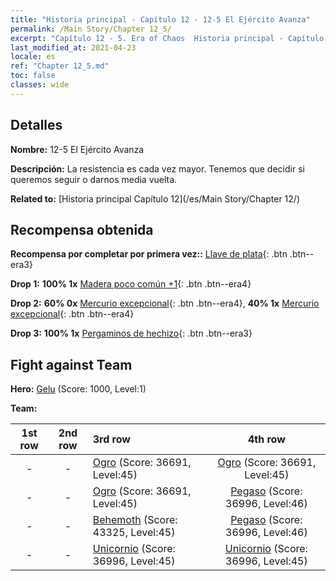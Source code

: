 ```yaml
---
title: "Historia principal - Capítulo 12 - 12-5 El Ejército Avanza"
permalink: /Main Story/Chapter 12_5/
excerpt: "Capítulo 12 - 5. Era of Chaos  Historia principal - Capítulo 12_5. 12-5 El Ejército Avanza"
last_modified_at: 2021-04-23
locale: es
ref: "Chapter 12_5.md"
toc: false
classes: wide
---
```


## Detalles

 **Nombre:** 12-5 El Ejército Avanza

 **Descripción:** La resistencia es cada vez mayor. Tenemos que decidir si queremos seguir o darnos media vuelta.

 **Related to:** [Historia principal Capítulo 12](/es/Main Story/Chapter 12/)

## Recompensa obtenida

 **Recompensa por completar por primera vez::** [Llave de plata](/ItemsES/con_693/){: .btn .btn--era3}

 **Drop 1:** **100% 1x** [Madera poco común +1](/ItemsES/mat_41/){: .btn .btn--era4}

 **Drop 2:** **60% 0x** [Mercurio excepcional](/ItemsES/mat_35/){: .btn .btn--era4}, **40% 1x** [Mercurio excepcional](/ItemsES/mat_35/){: .btn .btn--era4}

 **Drop 3:** **100% 1x** [Pergaminos de hechizo](/ItemsES/con_694/){: .btn .btn--era3}


## Fight against Team
 **Hero:** [Gelu](/es/heroes/Gelu/) (Score: 1000, Level:1)

 **Team:**


  | 1st row | 2nd row | 3rd row | 4th row |
  |:----:|:----:|:----|:----:|
  | - | - | [Ogro](/es/units/Ogre/) (Score: 36691, Level:45)  | [Ogro](/es/units/Ogre/) (Score: 36691, Level:45)  |
  | - | - | [Ogro](/es/units/Ogre/) (Score: 36691, Level:45)  | [Pegaso](/es/units/Pegasus/) (Score: 36996, Level:46)  |
  | - | - | [Behemoth](/es/units/Behemoth/) (Score: 43325, Level:45)  | [Pegaso](/es/units/Pegasus/) (Score: 36996, Level:46)  |
  | - | - | [Unicornio](/es/units/Unicorn/) (Score: 36996, Level:45)  | [Unicornio](/es/units/Unicorn/) (Score: 36996, Level:45)  |


